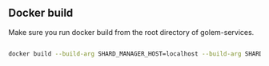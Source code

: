 ## Docker build
Make sure you run docker build from the root directory of golem-services.

```bash

docker build --build-arg SHARD_MANAGER_HOST=localhost --build-arg SHARD_MANAGER_PORT=9000 --build-arg TEMPLATES__STORE__ROOT_PATH=myfile -t somethingss -f golem-cloud-server-oss/Dockerfile .

```